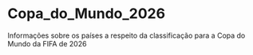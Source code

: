 # Copa_do_Mundo_2026
Informações sobre os países a respeito da classificação para a Copa do Mundo da FIFA de 2026
